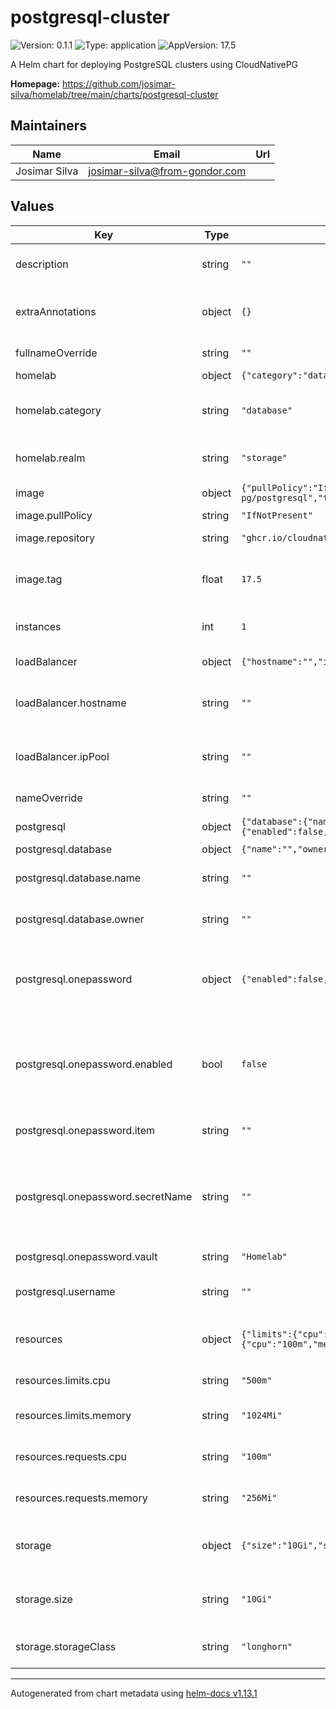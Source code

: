 # postgresql-cluster

![Version: 0.1.1](https://img.shields.io/badge/Version-0.1.1-informational?style=flat-square) ![Type: application](https://img.shields.io/badge/Type-application-informational?style=flat-square) ![AppVersion: 17.5](https://img.shields.io/badge/AppVersion-17.5-informational?style=flat-square)

A Helm chart for deploying PostgreSQL clusters using CloudNativePG

**Homepage:** <https://github.com/josimar-silva/homelab/tree/main/charts/postgresql-cluster>

## Maintainers

| Name | Email | Url |
| ---- | ------ | --- |
| Josimar Silva | <josimar-silva@from-gondor.com> |  |

## Values

| Key | Type | Default | Description |
|-----|------|---------|-------------|
| description | string | `""` | Description of the Postgresql Cluster |
| extraAnnotations | object | `{}` | Additional annotations for the PostgreSQL pods |
| fullnameOverride | string | `""` | Override the full resource name |
| homelab | object | `{"category":"database","realm":"storage"}` | Homelab settings |
| homelab.category | string | `"database"` | Homelab category label. Defaults to "database". |
| homelab.realm | string | `"storage"` | Homelab realm label. Defaults to "storage". |
| image | object | `{"pullPolicy":"IfNotPresent","repository":"ghcr.io/cloudnative-pg/postgresql","tag":17.5}` | Database image settings |
| image.pullPolicy | string | `"IfNotPresent"` | Image pull policy |
| image.repository | string | `"ghcr.io/cloudnative-pg/postgresql"` | Container image repository |
| image.tag | float | `17.5` | Overrides the image tag whose default is the chart appVersion |
| instances | int | `1` | Number of instances in the cluster |
| loadBalancer | object | `{"hostname":"","ipPool":""}` | LoadBalancer service settings |
| loadBalancer.hostname | string | `""` | Hostname for the LoadBalancer service (used by ExternalDNS) |
| loadBalancer.ipPool | string | `""` | MetalLB IP pool name for the LoadBalancer service |
| nameOverride | string | `""` | Override the chart name |
| postgresql | object | `{"database":{"name":"","owner":""},"onepassword":{"enabled":false,"item":"","secretName":"","vault":"Homelab"},"username":""}` | PostgreSQL specific settings |
| postgresql.database | object | `{"name":"","owner":""}` | Database settings |
| postgresql.database.name | string | `""` | Name of the database to be created |
| postgresql.database.owner | string | `""` | Owner of the database to be created |
| postgresql.onepassword | object | `{"enabled":false,"item":"","secretName":"","vault":"Homelab"}` | 1Password integration settings for PostgreSQL superuser credentials |
| postgresql.onepassword.enabled | bool | `false` | Enable creating a OnePasswordItem to generate a Kubernetes Secret for PostgreSQL credentials. |
| postgresql.onepassword.item | string | `""` | The name of the item within the vault. |
| postgresql.onepassword.secretName | string | `""` | The name of the Kubernetes Secret to be created by the operator. Defaults to <Release Name>-postgresql-onepassword. |
| postgresql.onepassword.vault | string | `"Homelab"` | The name of the 1Password vault. |
| postgresql.username | string | `""` | Username for the PostgreSQL database |
| resources | object | `{"limits":{"cpu":"500m","memory":"1024Mi"},"requests":{"cpu":"100m","memory":"256Mi"}}` | Resource requests and limits for the PostgreSQL pods |
| resources.limits.cpu | string | `"500m"` | CPU limit for the PostgreSQL pods |
| resources.limits.memory | string | `"1024Mi"` | Memory limit for the PostgreSQL pods |
| resources.requests.cpu | string | `"100m"` | CPU request for the PostgreSQL pods |
| resources.requests.memory | string | `"256Mi"` | Memory request for the PostgreSQL pods |
| storage | object | `{"size":"10Gi","storageClass":"longhorn"}` | Storage settings for the PostgreSQL cluster |
| storage.size | string | `"10Gi"` | Size of the persistent volume. Defaults to 10Gi |
| storage.storageClass | string | `"longhorn"` | Storage class for PVC. Defaults to longhorn |

----------------------------------------------
Autogenerated from chart metadata using [helm-docs v1.13.1](https://github.com/norwoodj/helm-docs/releases/v1.13.1)
